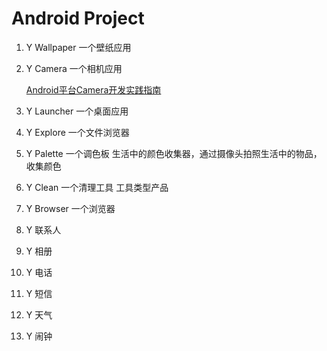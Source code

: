 # Android Project
1. Y Wallpaper 一个壁纸应用 
2. Y Camera 一个相机应用

    [Android平台Camera开发实践指南](https://juejin.im/post/5a33a5106fb9a04525782db5)
    
3. Y Launcher 一个桌面应用
4. Y Explore 一个文件浏览器
5. Y Palette 一个调色板 
    生活中的颜色收集器，通过摄像头拍照生活中的物品，收集颜色

6. Y Clean 一个清理工具 工具类型产品
7. Y Browser 一个浏览器
8. Y 联系人
9. Y 相册
10. Y 电话
11. Y 短信
12. Y 天气
13. Y 闹钟